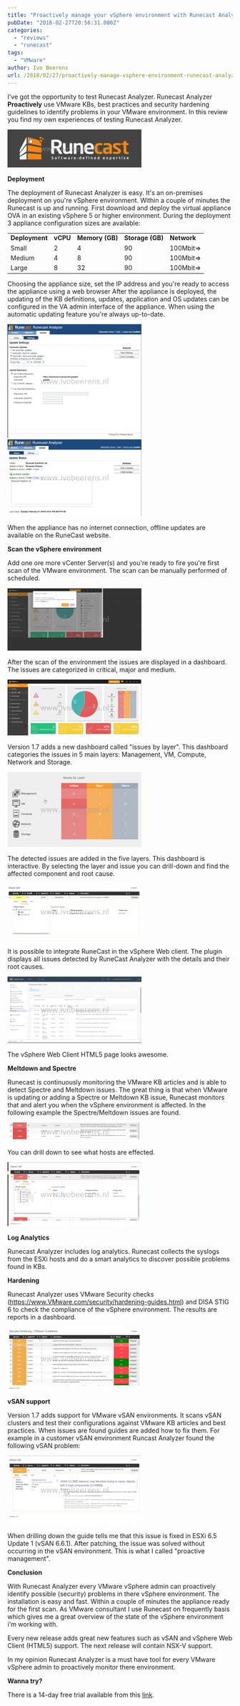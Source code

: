 ```yaml
---
title: "Proactively manage your vSphere environment with Runecast Analyzer"
pubDate: "2018-02-27T20:56:31.000Z"
categories: 
  - "reviews"
  - "runecast"
tags: 
  - "VMware"
author: Ivo Beerens
url: /2018/02/27/proactively-manage-vsphere-environment-runecast-analyzer/
---
```


I’ve got the opportunity to test Runecast Analyzer. Runecast Analyzer **Proactively** use VMware KBs, best practices and security hardening guidelines to identify problems in your VMware environment. In this review you find my own experiences of testing Runecast Analyzer.

[![](images/runecast-1-300x85.png)](images/runecast-1.png)

**Deployment**

The deployment of Runecast Analyzer is easy. It's an on-premises deployment on you're vSphere environment. Within a couple of minutes the Runecast is up and running. First download and deploy the virtual appliance OVA in an existing vSphere 5 or higher environment. During the deployment 3 appliance configuration sizes are available:

<table><tbody><tr><td><strong>Deployment</strong></td><td><strong>vCPU</strong></td><td><strong>Memory (GB)</strong></td><td><strong>Storage (GB)</strong></td><td><strong>Network</strong></td></tr><tr><td>Small</td><td>2</td><td>4</td><td>90</td><td>100Mbit=&gt;</td></tr><tr><td>Medium</td><td>4</td><td>8</td><td>90</td><td>100Mbit=&gt;</td></tr><tr><td>Large</td><td>8</td><td>32</td><td>90</td><td>100Mbit=&gt;</td></tr></tbody></table>

Choosing the appliance size, set the IP address and you're ready to access the appliance using a web browser After the appliance is deployed, the updating of the KB definitions, updates, application and OS updates can be configured in the VA admin interface of the appliance. When using the automatic updating feature you're always up-to-date. 

[![](images/Update1-300x255.png)](images/Update1.png)[![](images/Update-1-300x172.png)](images/Update-1.png)

When the appliance has no internet connection, offline updates are available on the RuneCast website.

**Scan the vSphere environment**

Add one ore more vCenter Server(s) and you're ready to fire you're first scan of the VMware environment. The scan can be manually performed of scheduled.

[![](images/1-300x140.png)](images/1.png)

After the scan of the environment the issues are displayed in a dashboard.  The issues are categorized in critical, major and medium.

[![](images/2-1-300x125.png)](images/2-1.png)

Version 1.7 adds a new dashboard called "issues by layer". This dashboard categories the issues in 5 main layers: Management, VM, Compute, Network and Storage.

[![](images/layer-300x168.png)](images/layer.png)

The detected issues are added in the five layers. This dashboard is interactive. By selecting the layer and issue you can drill-down and find the affected component and root cause.

[![](images/issue-300x126.png)](images/issue.png)

It is possible to integrate RuneCast in the vSphere Web client. The plugin displays all issues detected by RuneCast Analyzer with the details and their root causes.

[![](images/html5-1-300x149.png)](images/html5-1.png)

The vSphere Web Client HTML5 page looks awesome.

**Meltdown and Spectre**

Runecast is continuously monitoring the VMware KB articles and is able to detect Spectre and Meltdown issues. The great thing is that when VMware is updating or adding a Spectre or Meltdown KB issue, Runecast monitors that and alert you when the vSphere environment is affected. In the following example the Spectre/Meltdown issues are found.

[![](images/7-300x41.png)](images/7.png)

You can drill down to see what hosts are effected.

[![](images/8-300x143.png)](images/8.png)

**Log Analytics**

Runecast Analyzer includes log analytics. Runecast collects the syslogs from the ESXi hosts and do a smart analytics to discover possible problems found in KBs.

**Hardening**

Runecast Analyzer uses VMware Security checks (https://www.VMware.com/security/hardening-guides.html) and DISA STIG 6 to check the compliance of the vSphere environment. The results are reports in a dashboard.

[![](images/hardening-300x141.png)](images/hardening.png)

**vSAN support**

Version 1.7 adds support for VMware vSAN environments. It scans vSAN clusters and test their configurations against VMware KB articles and best practices. When issues are found guides are added how to fix them. For example in a customer vSAN environment Runcast Analyzer found the following vSAN problem:

[![](images/vsan-300x154.png)](images/vsan.png)

When drilling down the guide tells me that this issue is fixed in ESXi 6.5 Update 1 (vSAN 6.6.1). After patching, the issue was solved without occurring in the vSAN environment. This is what I called "proactive management".

**Conclusion**

With Runecast Analyzer every VMware vSphere admin can proactively identify possible (security) problems in there vSphere environment. The installation is easy and fast. Within a couple of minutes the appliance ready for the first scan. As VMware consultant I use Runecast on frequently basis which gives me a great overview of the state of the vSphere environment i'm working with.

Every new release adds great new features such as vSAN and vSphere Web Client (HTML5) support. The next release will contain NSX-V support.

In my opinion Runecast Analyzer is a must have tool for every VMware vSphere admin to proactively monitor there environment.

**Wanna try?**

There is a 14-day free trial available from this [link](https://runecast.biz/).